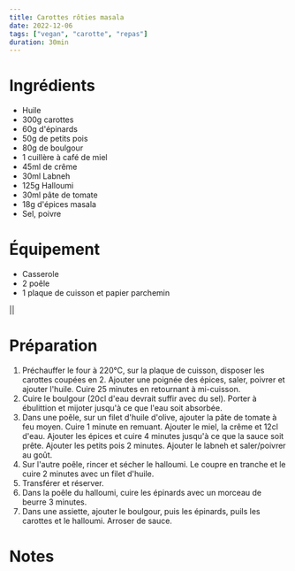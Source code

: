 ```yaml
---
title: Carottes rôties masala
date: 2022-12-06
tags: ["vegan", "carotte", "repas"]
duration: 30min
---
```


# Ingrédients

+ Huile
+ 300g carottes
+ 60g d'épinards
+ 50g de petits pois
+ 80g de boulgour
+ 1 cuillère à café de miel
+ 45ml de crême
+ 30ml Labneh
+ 125g Halloumi
+ 30ml pâte de tomate
+ 18g d'épices masala
+ Sel, poivre

# Équipement

+ Casserole
+ 2 poêle
+ 1 plaque de cuisson et papier parchemin

||
# Préparation

1. Préchauffer le four à 220°C, sur la plaque de cuisson, disposer les carottes coupées en 2. Ajouter une poignée
des épices, saler, poivrer et ajouter l'huile. Cuire 25 minutes en retournant à mi-cuisson.
2. Cuire le boulgour (20cl d'eau devrait suffir avec du sel). Porter à ébulittion et mijoter jusqu'à ce que l'eau soit
absorbée.
3. Dans une poêle, sur un filet d'huile d'olive, ajouter la pâte de tomate à feu moyen. Cuire 1 minute en remuant. Ajouter
le miel, la crême et 12cl d'eau. Ajouter les épices et cuire 4 minutes jusqu'à ce que la sauce soit prête. Ajouter les petits
pois 2 minutes. Ajouter le labneh et saler/poivrer au goût.
4. Sur l'autre poêle, rincer et sécher le halloumi. Le coupre en tranche et le cuire 2 minutes avec un filet d'huile.
5. Transférer et réserver.
6. Dans la poêle du halloumi, cuire les épinards avec un morceau de beurre 3 minutes.
7. Dans une assiette, ajouter le boulgour, puis les épinards, puils les carottes et le halloumi. Arroser de sauce.

# Notes
